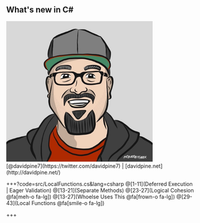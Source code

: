 ## <span>What's new in C#</span>
<img src="assets/me.jpg" height="375" />
<br />
[@davidpine7](https://twitter.com/davidpine7) | [davidpine.net](http://davidpine.net/)

+++?code=src/LocalFunctions.cs&lang=csharp
@[1-11](Deferred Execution | Eager Validation)
@[13-21](Separate Methods)
@[23-27](Logical Cohesion @fa[meh-o fa-lg])
@[13-27](Whoelse Uses This @fa[frown-o fa-lg])
@[29-43](Local Functions @fa[smile-o fa-lg])

+++
